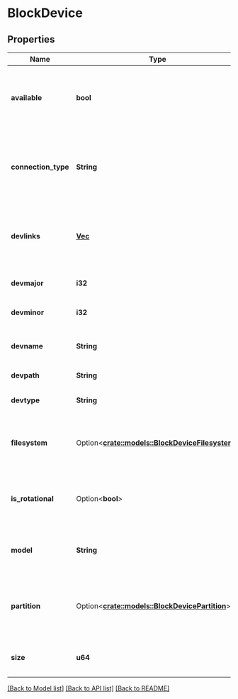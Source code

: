 # BlockDevice

## Properties

Name | Type | Description | Notes
------------ | ------------- | ------------- | -------------
**available** | **bool** | identifies if device is available for use (ie. is not \"currently\" in  use) | 
**connection_type** | **String** | the type of bus through which the device is connected to the system | 
**devlinks** | [**Vec<String>**](.md) | list of udev generated symlinks by which device may be identified | 
**devmajor** | **i32** | major device number | 
**devminor** | **i32** | minor device number | 
**devname** | **String** | entry in /dev associated with device | 
**devpath** | **String** | official device path | 
**devtype** | **String** | currently \"disk\" or \"partition\" | 
**filesystem** | Option<[**crate::models::BlockDeviceFilesystem**](.md)> | filesystem information in case where a filesystem is present | [optional]
**is_rotational** | Option<**bool**> | indicates whether the device is rotational or non-rotational | [optional]
**model** | **String** | device model - useful for identifying devices | 
**partition** | Option<[**crate::models::BlockDevicePartition**](.md)> | partition information in case where device represents a partition | [optional]
**size** | **u64** | size of device in (512 byte) blocks | 


[[Back to Model list]](../README.md#documentation-for-models) [[Back to API list]](../README.md#documentation-for-api-endpoints) [[Back to README]](../README.md)

